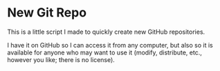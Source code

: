 # New Git Repo
This is a little script I made to quickly create new GitHub repositories.

I have it on GitHub so I can access it from any computer, but also so it is available for anyone who may want to use it (modify, distribute, etc., however you like; there is no license).
